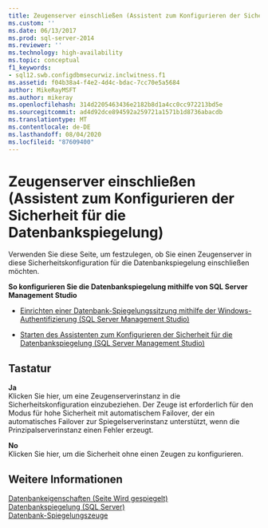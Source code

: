 ```yaml
---
title: Zeugenserver einschließen (Assistent zum Konfigurieren der Sicherheit für die Datenbankspiegelung) | Microsoft-Dokumentation
ms.custom: ''
ms.date: 06/13/2017
ms.prod: sql-server-2014
ms.reviewer: ''
ms.technology: high-availability
ms.topic: conceptual
f1_keywords:
- sql12.swb.configdbmsecurwiz.inclwitness.f1
ms.assetid: f04b38a4-f4e2-4d4c-bdac-7cc70e5a5684
author: MikeRayMSFT
ms.author: mikeray
ms.openlocfilehash: 314d2205463436e2182b8d1a4cc0cc972213bd5e
ms.sourcegitcommit: ad4d92dce894592a259721a1571b1d8736abacdb
ms.translationtype: MT
ms.contentlocale: de-DE
ms.lasthandoff: 08/04/2020
ms.locfileid: "87609400"
---
```

# <a name="include-witness-server-configure-database-mirroring-security-wizard"></a>Zeugenserver einschließen (Assistent zum Konfigurieren der Sicherheit für die Datenbankspiegelung)
  Verwenden Sie diese Seite, um festzulegen, ob Sie einen Zeugenserver in diese Sicherheitskonfiguration für die Datenbankspiegelung einschließen möchten.  
  
 **So konfigurieren Sie die Datenbankspiegelung mithilfe von SQL Server Management Studio**  
  
-   [Einrichten einer Datenbank-Spiegelungssitzung mithilfe der Windows-Authentifizierung &#40;SQL Server Management Studio&#41;](establish-database-mirroring-session-windows-authentication.md)  
  
-   [Starten des Assistenten zum Konfigurieren der Sicherheit für die Datenbankspiegelung &#40;SQL Server Management Studio&#41;](start-the-configuring-database-mirroring-security-wizard.md)  
  
## <a name="options"></a>Tastatur  
 **Ja**  
 Klicken Sie hier, um eine Zeugenserverinstanz in die Sicherheitskonfiguration einzubeziehen. Der Zeuge ist erforderlich für den Modus für hohe Sicherheit mit automatischem Failover, der ein automatisches Failover zur Spiegelserverinstanz unterstützt, wenn die Prinzipalserverinstanz einen Fehler erzeugt.  
  
 **No**  
 Klicken Sie hier, um die Sicherheit ohne einen Zeugen zu konfigurieren.  
  
## <a name="see-also"></a>Weitere Informationen  
 [Datenbankeigenschaften &#40;Seite Wird gespiegelt&#41;](../../relational-databases/databases/database-properties-mirroring-page.md)   
 [Datenbankspiegelung &#40;SQL Server&#41;](database-mirroring-sql-server.md)   
 [Datenbank-Spiegelungszeuge](database-mirroring-witness.md)  
  
  
